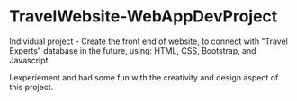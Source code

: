 # TravelWebsite-WebAppDevProject
Individual project - Create the front end of website, to connect with "Travel Experts" database in the future, using: HTML, CSS, Bootstrap, and Javascript.

I experiement and had some fun with the creativity and design aspect of this project. 



